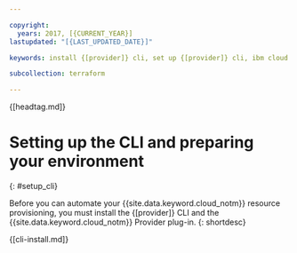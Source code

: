 ```yaml
---

copyright:
  years: 2017, [{CURRENT_YEAR}]
lastupdated: "[{LAST_UPDATED_DATE}]"

keywords: install {[provider]} cli, set up {[provider]} cli, ibm cloud provider plugin, ibm cloud for {[provider]}

subcollection: terraform

---
```

{[headtag.md]}

# Setting up the CLI and preparing your environment
{: #setup_cli}

Before you can automate your {{site.data.keyword.cloud_notm}} resource provisioning, you must install the {[provider]} CLI and the {{site.data.keyword.cloud_notm}} Provider plug-in.
{: shortdesc}

{[cli-install.md]}
